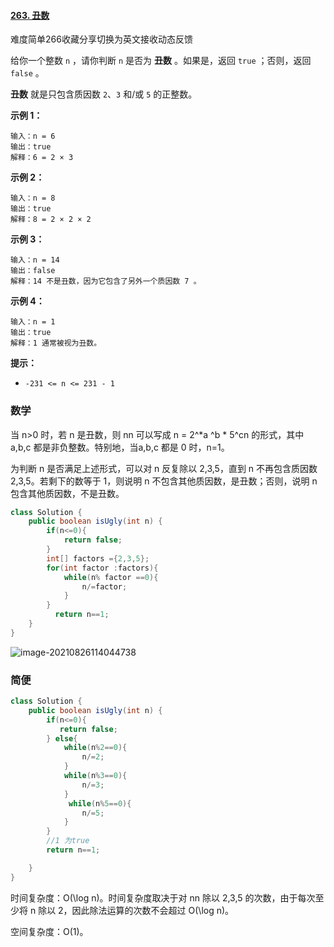 #### [263. 丑数](https://leetcode-cn.com/problems/ugly-number/)

难度简单266收藏分享切换为英文接收动态反馈

给你一个整数 `n` ，请你判断 `n` 是否为 **丑数** 。如果是，返回 `true` ；否则，返回 `false` 。

**丑数** 就是只包含质因数 `2`、`3` 和/或 `5` 的正整数。

 

**示例 1：**

```
输入：n = 6
输出：true
解释：6 = 2 × 3
```

**示例 2：**

```
输入：n = 8
输出：true
解释：8 = 2 × 2 × 2
```

**示例 3：**

```
输入：n = 14
输出：false
解释：14 不是丑数，因为它包含了另外一个质因数 7 。
```

**示例 4：**

```
输入：n = 1
输出：true
解释：1 通常被视为丑数。
```

 

**提示：**

- `-231 <= n <= 231 - 1`

### 数学

当 n>0 时，若 n 是丑数，则 nn 可以写成 n = 2^*a ^b * 5^cn
  的形式，其中 a,b,c 都是非负整数。特别地，当a,b,c 都是 0 时，n=1。

为判断 n 是否满足上述形式，可以对 n 反复除以 2,3,5，直到 n 不再包含质因数 2,3,5。若剩下的数等于 1，则说明 n 不包含其他质因数，是丑数；否则，说明 n 包含其他质因数，不是丑数。

```java
class Solution {
    public boolean isUgly(int n) {
        if(n<=0){
            return false;
        }
        int[] factors ={2,3,5};
        for(int factor :factors){
            while(n% factor ==0){
                n/=factor;
            }
        }
          return n==1;
    }
}
```

![image-20210826114044738](C:\Users\solfeng\AppData\Roaming\Typora\typora-user-images\image-20210826114044738.png)

### 简便

```java
class Solution {
    public boolean isUgly(int n) {
        if(n<=0){
           return false;
        } else{
            while(n%2==0){
                n/=2;
            }
            while(n%3==0){
                n/=3;
            }
             while(n%5==0){
                n/=5;
            }
        }
        //1 为true
        return n==1;

    }
}
```

时间复杂度：O(\log n)。时间复杂度取决于对 nn 除以 2,3,5 的次数，由于每次至少将 n 除以 2，因此除法运算的次数不会超过 O(\log n)。

空间复杂度：O(1)。